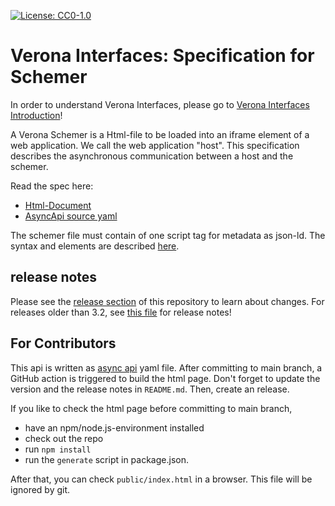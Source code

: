[![License: CC0-1.0](https://img.shields.io/badge/License-CC0%201.0-lightgrey.svg)](http://creativecommons.org/publicdomain/zero/1.0/)

# Verona Interfaces: Specification for Schemer

In order to understand Verona Interfaces, please go
to [Verona Interfaces Introduction](https://verona-interfaces.github.io)!

A Verona Schemer is a Html-file to be loaded into an iframe element of a web application. We call the web application "host". This specification describes the asynchronous communication between a host and the schemer.

Read the spec here:
* [Html-Document](https://verona-interfaces.github.io/schemer)
* [AsyncApi source yaml](schemerapi.yaml)

The schemer file must contain of one script tag for metadata as json-ld. The syntax and elements are described [here](https://verona-interfaces.github.io/intro/metadata).

## release notes

Please see the [release section](https://github.com/verona-interfaces/schemer/releases) of this repository to learn about changes. For releases older than 3.2, see [this file](old-release-notes.md) for release notes!


## For Contributors
This api is written as [async api](https://www.asyncapi.com/de) yaml file. After committing to main branch, a GitHub action is triggered to build the html page. Don't forget to update the version and the release notes in `README.md`. Then, create an release.

If you like to check the html page before committing to main branch, 

* have an npm/node.js-environment installed
* check out the repo
* run `npm install`
* run the `generate` script in package.json.

After that, you can check `public/index.html` in a browser. This file will be ignored by git.